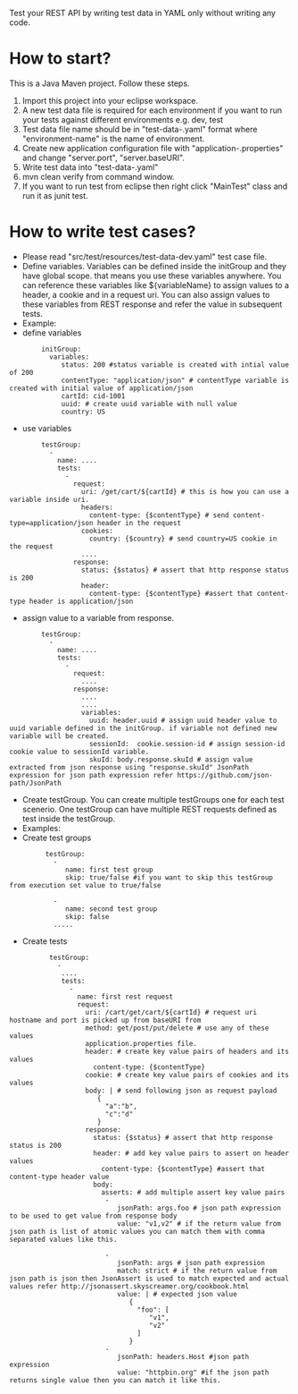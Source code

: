 Test your REST API by writing test data in YAML only without writing any code.

# How to start?
This is a Java Maven project. Follow these steps.
1. Import this project into your eclipse workspace.
2. A new test data file is required for each environment if you want to run your tests against different environments e.g. dev, test
3. Test data file name should be in "test-data-<environment-name>.yaml" format where "environment-name" is the name of environment.
4. Create new application configuration file with "application-<environment-name>.properties" and change "server.port", "server.baseURI".
3. Write test data into "test-data-<environment-name>.yaml"
4. mvn clean verify <environment-name> from command window.
5. If you want to run test from eclipse then right click "MainTest" class and run it as junit test.

# How to write test cases?
- Please read "src/test/resources/test-data-dev.yaml" test case file.
- Define variables. Variables can be defined inside the initGroup and they have global scope. that means you use these variables anywhere. You can reference these variables like ${variableName} to assign values to a header, a cookie and in a request uri. You can also assign values to these variables from REST response and refer the value in subsequent tests.
- Example:
- define variables
	
```
	    initGroup:
		  variables:
		     status: 200 #status variable is created with intial value of 200 
			 contentType: "application/json" # contentType variable is created with initial value of application/json
			 cartId: cid-1001
			 uuid: # create uuid variable with null value
			 country: US
```

- use variables

```
	    testGroup:
		  -
		    name: ....
		    tests:
			  -
			    request:
				  uri: /get/cart/${cartId} # this is how you can use a variable inside uri.
				  headers:
				    content-type: {$contentType} # send content-type=application/json header in the request
				  cookies:
				    country: {$country} # send country=US cookie in the request
				  ....
				response:
				  status: {$status} # assert that http response status is 200
				  header:
				    content-type: {$contentType} #assert that content-type header is application/json
```				

- assign value to a variable from response.
	
```
	    testGroup:
		  -
		    name: ....
		    tests:
			  -
			    request:
				  ....
				response:
				  ....
				  ....
				  variables:
				    uuid: header.uuid # assign uuid header value to uuid variable defined in the initGroup. if variable not defined new variable will be created.
					sessionId:  cookie.session-id # assign session-id cookie value to sessionId variable.
					skuId: body.response.skuId # assign value extracted from json response using "response.skuId" JsonPath expression for json path expression refer https://github.com/json-path/JsonPath
```

- Create testGroup. You can create multiple testGroups one for each test scenerio. One testGroup can have multiple REST requests defined as test inside the testGroup. 
- Examples:
- Create test groups
	
```	  
	     testGroup:
		   -
			  name: first test group
		      skip: true/false #if you want to skip this testGroup from execution set value to true/false
			
		   -
		      name: second test group
			  skip: false
		   .....
```

- Create tests
	
```          
          testGroup:
            -
             ....
             tests:
               -
                 name: first rest request
                 request:
                   uri: /cart/get/cart/${cartId} # request uri hostname and port is picked up from baseURI from
				   method: get/post/put/delete # use any of these values
				   application.properties file.
				   header: # create key value pairs of headers and its values
				     content-type: {$contentType}
				   cookie: # create key value pairs of cookies and its values
				   body: | # send following json as request payload
				      {
					    "a":"b",
						"c":"d"
					  }
				   response:
				     status: {$status} # assert that http response status is 200
				     header: # add key value pairs to assert on header values
				       content-type: {$contentType} #assert that content-type header value
					 body:
                       asserts: # add multiple assert key value pairs
					    -
                           jsonPath: args.foo # json path expression to be used to get value from response body
                           value: "v1,v2" # if the return value from json path is list of atomic values you can match them with comma separated values like this.
						  
                        -
                           jsonPath: args # json path expression
                           match: strict # if the return value from json path is json then JsonAssert is used to match expected and actual values refer http://jsonassert.skyscreamer.org/cookbook.html
                           value: | # expected json value
                              {
                                "foo": [
                                   "v1",
                                   "v2"
                                ]
                              }
                        -
                           jsonPath: headers.Host #json path expression
                           value: "httpbin.org" #if the json path returns single value then you can match it like this.

```